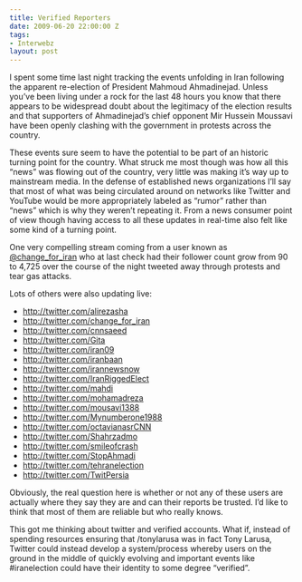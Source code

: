 ```yaml
---
title: Verified Reporters
date: 2009-06-20 22:00:00 Z
tags:
- Interwebz
layout: post
---
```


<div class="articleBody clearfix">
	 <p>I spent some time last night tracking the events unfolding in Iran following the apparent re-election of President Mahmoud Ahmadinejad. Unless you’ve been living under a rock for the last 48 hours you know that there appears to be widespread doubt about the legitimacy of the election results and that supporters of Ahmadinejad’s chief opponent Mir Hussein Moussavi have been openly clashing with the government in protests across the country.</p>
	<p>These events sure seem to have the potential to be part of an historic turning point for the country. What struck me most though was how all this “news” was flowing out of the country, very little was making it’s way up to mainstream media. In the defense of established news organizations I’ll say that most of what was being circulated around on networks like Twitter and YouTube would be more appropriately labeled as “rumor” rather than “news” which is why they weren’t repeating it. From a news consumer point of view though having access to all these updates in real-time also felt like some kind of a turning point.</p>
	<p>One very compelling stream coming from a user known as <a href="http://twitter.com/Change_for_Iran">@change_for_iran</a> who at last check had their follower count grow from 90 to 4,725 over the course of the night tweeted away through protests and tear gas attacks.</p>
	Lots of others were also updating live: </p>
	<ul><li><a href="http://twitter.com/alirezasha" rel="nofollow"></a><a href="http://twitter.com/alirezasha">http://twitter.com/alirezasha</a></li>
	<li><a href="http://twitter.com/Change_for_Iran" style="color: rgb(1, 121, 165); "></a><a href="http://twitter.com/change_for_iran">http://twitter.com/change_for_iran</a></li>
	<li><a href="http://twitter.com/cnnsaeed"></a><a href="http://twitter.com/cnnsaeed">http://twitter.com/cnnsaeed</a></li>
	<li><a href="http://twitter.com/Gita" rel="nofollow"></a><a href="http://twitter.com/Gita">http://twitter.com/Gita</a></li>
	<li><a href="http://twitter.com/iran09" rel="nofollow"></a><a href="http://twitter.com/iran09">http://twitter.com/iran09</a></li>
	<li><a href="http://twitter.com/iranbaan" rel="nofollow"></a><a href="http://twitter.com/iranbaan">http://twitter.com/iranbaan</a></li>
	<li><a href="http://twitter.com/IranNewsNow"></a><a href="http://twitter.com/irannewsnow">http://twitter.com/irannewsnow</a></li>
	<li><a href="http://twitter.com/IranRiggedElect" rel="nofollow"></a><a href="http://twitter.com/IranRiggedElect">http://twitter.com/IranRiggedElect</a></li>
	<li><a href="http://twitter.com/mahdi" rel="nofollow"></a><a href="http://twitter.com/mahdi">http://twitter.com/mahdi</a></li>
	<li><a href="http://twitter.com/mohamadreza" rel="nofollow"></a><a href="http://twitter.com/mohamadreza">http://twitter.com/mohamadreza</a></li>
	<li><a href="http://twitter.com/mousavi1388" rel="nofollow"></a><a href="http://twitter.com/mousavi1388">http://twitter.com/mousavi1388</a></li>
	<li><a href="http://twitter.com/Mynumberone1988" rel="nofollow"></a><a href="http://twitter.com/Mynumberone1988">http://twitter.com/Mynumberone1988</a></li>
	<li><a href="http://twitter.com/octavianasrCNN"></a><a href="http://twitter.com/octavianasrCNN">http://twitter.com/octavianasrCNN</a></li>
	<li><a href="http://twitter.com/Shahrzadmo" rel="nofollow"></a><a href="http://twitter.com/Shahrzadmo">http://twitter.com/Shahrzadmo</a></li>
	<li><a href="http://twitter.com/smileofcrash" rel="nofollow"></a><a href="http://twitter.com/smileofcrash">http://twitter.com/smileofcrash</a></li>
	<li><a href="http://twitter.com/StopAhmadi" rel="nofollow"></a><a href="http://twitter.com/StopAhmadi">http://twitter.com/StopAhmadi</a></li>
	<li><a href="http://twitter.com/tehranelection" rel="nofollow"></a><a href="http://twitter.com/tehranelection">http://twitter.com/tehranelection</a></li>
	<li><a href="http://twitter.com/TwitPersia" rel="nofollow"></a><a href="http://twitter.com/TwitPersia">http://twitter.com/TwitPersia</a></li>
	</ul><p>Obviously, the real question here is whether or not any of these users are actually where they say they are and can their reports be trusted. I’d like to think that most of them are reliable but who really knows. </p>
	<p>This got me thinking about twitter and verified accounts. What if, instead of spending resources ensuring that /tonylarusa was in fact Tony Larusa, Twitter could instead develop a system/process whereby users on the ground in the middle of quickly evolving and important events like #iranelection could have their identity to some degree “verified”.  </p>
</div>

